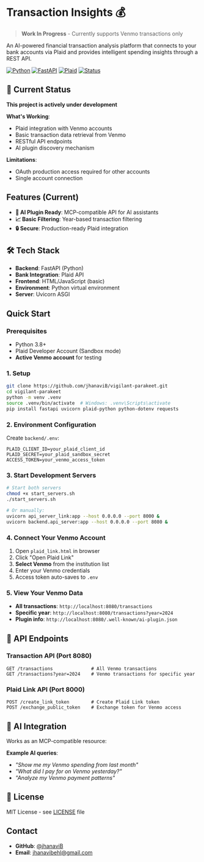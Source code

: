# Transaction Insights 💰

>  **Work In Progress** - Currently supports Venmo transactions only

An AI-powered financial transaction analysis platform that connects to your bank accounts via Plaid and provides intelligent spending insights through a REST API.

[![Python](https://img.shields.io/badge/Python-3.8+-blue.svg)](https://python.org)
[![FastAPI](https://img.shields.io/badge/FastAPI-latest-green.svg)](https://fastapi.tiangolo.com)
[![Plaid](https://img.shields.io/badge/Plaid-API-orange.svg)](https://plaid.com)
[![Status](https://img.shields.io/badge/Status-WIP-yellow.svg)]()

## 🚧 Current Status

**This project is actively under development**

 **What's Working**:
- Plaid integration with Venmo accounts
- Basic transaction data retrieval from Venmo
- RESTful API endpoints
- AI plugin discovery mechanism

 **Limitations**:
- OAuth production access required for other accounts
- Single account connection

## Features (Current)

- **🤖 AI Plugin Ready**: MCP-compatible API for AI assistants
- **📈 Basic Filtering**: Year-based transaction filtering
- **🔒 Secure**: Production-ready Plaid integration

## 🛠️ Tech Stack

- **Backend**: FastAPI (Python)
- **Bank Integration**: Plaid API
- **Frontend**: HTML/JavaScript (basic)
- **Environment**: Python virtual environment
- **Server**: Uvicorn ASGI

## Quick Start

### Prerequisites
- Python 3.8+
- Plaid Developer Account (Sandbox mode)
- **Active Venmo account** for testing

### 1. Setup
```bash
git clone https://github.com/jhanaviB/vigilant-parakeet.git
cd vigilant-parakeet
python -m venv .venv
source .venv/bin/activate  # Windows: .venv\Scripts\activate
pip install fastapi uvicorn plaid-python python-dotenv requests
```

### 2. Environment Configuration
Create `backend/.env`:
```env
PLAID_CLIENT_ID=your_plaid_client_id
PLAID_SECRET=your_plaid_sandbox_secret
ACCESS_TOKEN=your_venmo_access_token
```

### 3. Start Development Servers
```bash
# Start both servers
chmod +x start_servers.sh
./start_servers.sh

# Or manually:
uvicorn api_server_link:app --host 0.0.0.0 --port 8000 &
uvicorn backend.api_server:app --host 0.0.0.0 --port 8080 &
```

### 4. Connect Your Venmo Account
1. Open `plaid_link.html` in browser
2. Click "Open Plaid Link"
3. **Select Venmo** from the institution list
4. Enter your Venmo credentials
5. Access token auto-saves to `.env`

### 5. View Your Venmo Data
- **All transactions**: `http://localhost:8080/transactions`
- **Specific year**: `http://localhost:8080/transactions?year=2024`
- **Plugin info**: `http://localhost:8080/.well-known/ai-plugin.json`

## 🔌 API Endpoints

### Transaction API (Port 8080)
```
GET /transactions              # All Venmo transactions
GET /transactions?year=2024    # Venmo transactions for specific year
```

### Plaid Link API (Port 8000)
```
POST /create_link_token        # Create Plaid Link token
POST /exchange_public_token    # Exchange token for Venmo access
```

## 🤖 AI Integration

Works as an MCP-compatible resource:

**Example AI queries**:
- *"Show me my Venmo spending from last month"*
- *"What did I pay for on Venmo yesterday?"*
- *"Analyze my Venmo payment patterns"*


## 📝 License

MIT License - see [LICENSE](LICENSE) file

## Contact

- **GitHub**: [@jhanaviB](https://github.com/jhanaviB)
- **Email**: jhanavibehl@gmail.com



